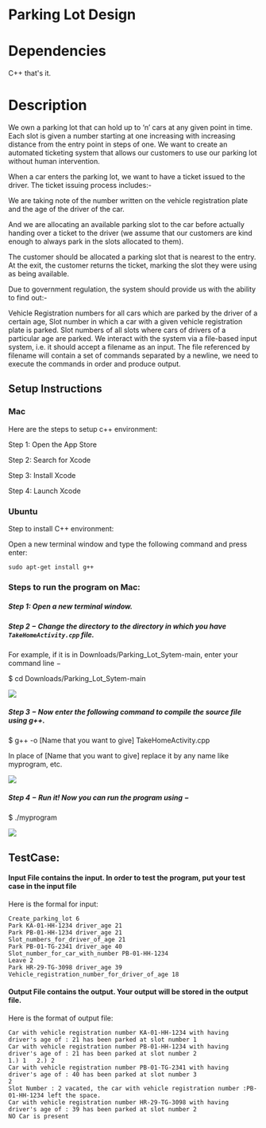 # Parking Lot Design

# Dependencies

C++ that's it.


# Description
We own a parking lot that can hold up to ‘n’ cars at any given point in time. Each slot is given a number starting at one increasing with increasing distance from the entry point in steps of one. We want to create an automated ticketing system that allows our customers to use our parking lot without human intervention.

When a car enters the parking lot, we want to have a ticket issued to the driver. The ticket issuing process includes:-

We are taking note of the number written on the vehicle registration plate and the age of the driver of the car.

And we are allocating an available parking slot to the car before actually handing over a ticket to the driver (we assume that our customers are kind enough to always park in the slots allocated to them).

The customer should be allocated a parking slot that is nearest to the entry. At the exit, the customer returns the ticket, marking the slot they were using as being available.

Due to government regulation, the system should provide us with the ability to find out:-

Vehicle Registration numbers for all cars which are parked by the driver of a certain age,
Slot number in which a car with a given vehicle registration plate is parked.
Slot numbers of all slots where cars of drivers of a particular age are parked.
We interact with the system via a file-based input system, i.e. it should accept a filename as an input. The file referenced by filename will contain a set of commands separated by a newline, we need to execute the commands in order and produce output.



## Setup Instructions

### Mac

Here are the steps to setup c++ environment:

Step 1: Open the App Store

Step 2: Search for Xcode

Step 3: Install Xcode

Step 4: Launch Xcode


### Ubuntu

Step to install C++ environment:

Open a new terminal window and type the following command and press enter:

```sudo apt-get install g++```






### Steps to run the program on Mac:



##### Step 1: Open a new terminal window.

##### Step 2 − Change the directory to the directory in which you have `TakeHomeActivity.cpp` file. 

For example, if it is in Downloads/Parking_Lot_Sytem-main, enter your command line −


$ cd Downloads/Parking_Lot_Sytem-main

![](Path.JPG)


##### Step 3 − Now enter the following command to compile the source file using g++.

$ g++ -o [Name that you want to give] TakeHomeActivity.cpp

In place of [Name that you want to give] replace it by any name like myprogram, etc.

![](compile.JPG)

##### Step 4 − Run it! Now you can run the program using −

$ ./myprogram


![](execution.JPG)



## TestCase:

#### Input File contains the input. In order to test the program, put your test case in the input file

Here is the formal for input: 

```
Create_parking_lot 6
Park KA-01-HH-1234 driver_age 21
Park PB-01-HH-1234 driver_age 21
Slot_numbers_for_driver_of_age 21
Park PB-01-TG-2341 driver_age 40
Slot_number_for_car_with_number PB-01-HH-1234
Leave 2
Park HR-29-TG-3098 driver_age 39
Vehicle_registration_number_for_driver_of_age 18
```

#### Output File contains the output. Your output will be stored in the output file. 

Here is the format of output file:

```Creating Parking of 6 slots
Car with vehicle registration number KA-01-HH-1234 with having driver's age of : 21 has been parked at slot number 1
Car with vehicle registration number PB-01-HH-1234 with having driver's age of : 21 has been parked at slot number 2
1.) 1   2.) 2   
Car with vehicle registration number PB-01-TG-2341 with having driver's age of : 40 has been parked at slot number 3
2
Slot Number : 2 vacated, the car with vehicle registration number :PB-01-HH-1234 left the space.
Car with vehicle registration number HR-29-TG-3098 with having driver's age of : 39 has been parked at slot number 2
NO Car is present

```
